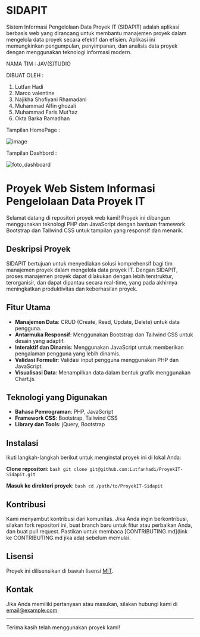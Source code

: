 # SIDAPIT

Sistem Informasi Pengelolaan Data Proyek IT (SIDAPIT) adalah aplikasi berbasis web yang dirancang untuk membantu manajemen proyek dalam mengelola data proyek secara efektif dan efisien. Aplikasi ini memungkinkan pengumpulan, penyimpanan, dan analisis data proyek dengan menggunakan teknologi informasi modern.

NAMA TIM : JAV(S)TUDIO

DIBUAT OLEH :
1. Lutfan Hadi
2. Marco valentine
3. Najikha Shofiyani Rhamadani
4. Muhammad Alfin ghozali
5. Muhammad Faris Mut'taz
6. Okta Barka Ramadhan


Tampilan HomePage :

![image](https://github.com/user-attachments/assets/8d18251d-7b6b-4356-8fb9-0a7e00033115)

Tampilan Dashbord :

![foto_dashboard](https://github.com/user-attachments/assets/bebeb07a-1da0-4067-86e4-e7b75e4b7658)


# Proyek Web Sistem Informasi Pengelolaan Data Proyek IT

Selamat datang di repositori proyek web kami! Proyek ini dibangun menggunakan teknologi PHP dan JavaScript dengan bantuan framework Bootstrap dan Tailwind CSS untuk tampilan yang responsif dan menarik.

## Deskripsi Proyek

SIDAPIT bertujuan untuk menyediakan solusi komprehensif bagi tim manajemen proyek dalam mengelola data proyek IT. Dengan SIDAPIT, proses manajemen proyek dapat dilakukan dengan lebih terstruktur, terorganisir, dan dapat dipantau secara real-time, yang pada akhirnya meningkatkan produktivitas dan keberhasilan proyek.

## Fitur Utama

- **Manajemen Data**: CRUD (Create, Read, Update, Delete) untuk data pengguna.
- **Antarmuka Responsif**: Menggunakan Bootstrap dan Tailwind CSS untuk desain yang adaptif.
- **Interaktif dan Dinamis**: Menggunakan JavaScript untuk memberikan pengalaman pengguna yang lebih dinamis.
- **Validasi Formulir**: Validasi input pengguna menggunakan PHP dan JavaScript.
- **Visualisasi Data**: Menampilkan data dalam bentuk grafik menggunakan Chart.js.

## Teknologi yang Digunakan

- **Bahasa Pemrograman**: PHP, JavaScript
- **Framework CSS**: Bootstrap, Tailwind CSS
- **Library dan Tools**: jQuery, Bootstrap

## Instalasi

Ikuti langkah-langkah berikut untuk menginstal proyek ini di lokal Anda:

 **Clone repositori**:
    ```bash
    git clone git@github.com:Lutfanhadi/ProyekIT-Sidapit.git
    ```

 **Masuk ke direktori proyek**:
    ```bash
    cd /path/to/ProyekIT-Sidapit
    ```


## Kontribusi

Kami menyambut kontribusi dari komunitas. Jika Anda ingin berkontribusi, silakan fork repositori ini, buat branch baru untuk fitur atau perbaikan Anda, dan buat pull request. Pastikan untuk membaca [CONTRIBUTING.md](link ke CONTRIBUTING.md jika ada) sebelum memulai.

## Lisensi

Proyek ini dilisensikan di bawah lisensi [MIT](LICENSE).

## Kontak

Jika Anda memiliki pertanyaan atau masukan, silakan hubungi kami di [email@example.com](mailto:email@example.com).

---

Terima kasih telah menggunakan proyek kami!














